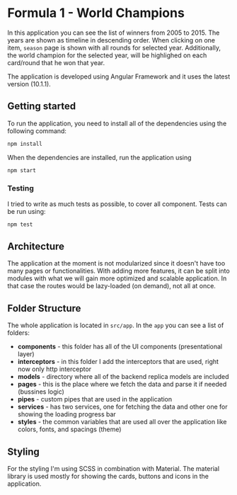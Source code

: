 # Formula 1 - World Champions

In this application you can see the list of winners from 2005 to 2015. The years are shown as timeline in descending order. When clicking on one item, `season` page is shown with all rounds for selected year. Additionally, the world champion for the selected year, will be highlighed on each card/round that he won that year.

The application is developed using Angular Framework and it uses the latest version (10.1.1).

## Getting started

To run the application, you need to install all of the dependencies using the following command:
```bash
npm install
```

When the dependencies are installed, run the application using
```bash
npm start
```

### Testing

I tried to write as much tests as possible, to cover all component. Tests can be run using:

```bash
npm test
```

## Architecture

The application at the moment is not modularized since it doesn't have too many pages or functionalities. With adding more features, it can be split into modules with what we will gain more optimized and scalable application. In that case the routes would be lazy-loaded (on demand), not all at once.

## Folder Structure

The whole application is located in `src/app`. In the `app` you can see a list of folders:
* **components** - this folder has all of the UI components (presentational layer)
* **interceptors** - in this folder I add the interceptors that are used, right now only http interceptor
* **models** - directory where all of the backend replica models are included
* **pages** - this is the place where we fetch the data and parse it if needed (bussines logic)
* **pipes** - custom pipes that are used in the application
* **services** - has two services, one for fetching the data and other one for showing the loading progress bar
* **styles** - the common variables that are used all over the application like colors, fonts, and spacings (theme)

## Styling

For the styling I'm using SCSS in combination with Material. The material library is used mostly for showing the cards, buttons and icons in the application.
